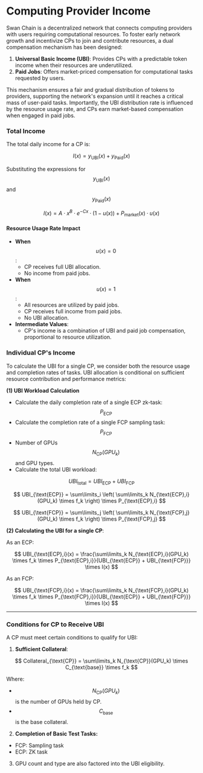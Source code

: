 # Computing Provider Income

Swan Chain is a decentralized network that connects computing providers with users requiring computational resources. To foster early network growth and incentivize CPs to join and contribute resources, a dual compensation mechanism has been designed:

1. **Universal Basic Income (UBI)**: Provides CPs with a predictable token income when their resources are underutilized.
2. **Paid Jobs**: Offers market-priced compensation for computational tasks requested by users.

This mechanism ensures a fair and gradual distribution of tokens to providers, supporting the network's expansion until it reaches a critical mass of user-paid tasks. Importantly, the UBI distribution rate is influenced by the resource usage rate, and CPs earn market-based compensation when engaged in paid jobs.

### **Total Income**

The total daily income for a CP is:

$$
I(x) = y_{\text{UBI}}(x) + y_{\text{Paid}}(x)
$$

Substituting the expressions for $$y_{\text{UBI}}(x)$$ and $$y_{\text{Paid}}(x)$$

$$
I(x) = A \cdot x^{B} \cdot e^{-C x} \cdot (1 - u(x)) + P_{\text{market}}(x) \cdot u(x)
$$

#### **Resource Usage Rate Impact**

* **When** $$u(x) = 0$$:
  * CP receives full UBI allocation.
  * No income from paid jobs.
* **When** $$u(x) = 1$$:
  * All resources are utilized by paid jobs.
  * CP receives full income from paid jobs.
  * No UBI allocation.
* **Intermediate Values**:
  * CP's income is a combination of UBI and paid job compensation, proportional to resource utilization.

### Individual CP's Income

To calculate the UBI for a single CP, we consider both the resource usage and completion rates of tasks. UBI allocation is conditional on sufficient resource contribution and performance metrics:

**(1) UBI Workload Calculation**

* Calculate the daily completion rate of a single ECP zk-task: $$P_{\text{ECP}}$$
* Calculate the completion rate of a single FCP sampling task: $$P_{\text{FCP}}$$
* Number of GPUs $$N_{\text{CP}}(GPU_k)$$ and GPU types.
* Calculate the total UBI workload:

$$
UBI_{\text{total}} = UBI_{\text{ECP}} + UBI_{\text{FCP}}
$$

$$
UBI_{\text{ECP}} = \sum\limits_i \left( \sum\limits_k N_{\text{ECP},i}(GPU_k) \times f_k \right) \times P_{\text{ECP},i}
$$

$$
UBI_{\text{FCP}} = \sum\limits_j \left( \sum\limits_k N_{\text{FCP},j}(GPU_k) \times f_k \right) \times P_{\text{FCP},j}
$$

**(2) Calculating the UBI for a single CP**:

As an ECP:

$$
UBI_{\text{ECP},i}(x) = \frac{\sum\limits_k N_{\text{ECP},i}(GPU_k) \times f_k \times P_{\text{ECP},i}}{UBI_{\text{ECP}} + UBI_{\text{FCP}}} \times I(x)
$$

As an FCP:

$$
UBI_{\text{FCP},i}(x) = \frac{\sum\limits_k N_{\text{FCP},i}(GPU_k) \times f_k \times P_{\text{FCP},i}}{UBI_{\text{ECP}} + UBI_{\text{FCP}}} \times I(x)
$$



***

### Conditions for CP to Receive UBI

A CP must meet certain conditions to qualify for UBI:

1. **Sufficient Collateral**:

$$
Collateral_{\text{CP}} = \sum\limits_k N_{\text{CP}}(GPU_k) \times C_{\text{base}} \times f_k
$$

Where:

* $$N_{\text{CP}}(GPU_k)$$ is the number of GPUs held by CP.
* $$C_{\text{base}}$$ is the base collateral.

2. **Completion of Basic Test Tasks:**

* FCP: Sampling task
* ECP: ZK task

3. GPU count and type are also factored into the UBI eligibility.

